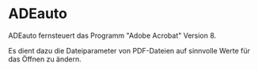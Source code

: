 # ADEauto

ADEauto fernsteuert das Programm "Adobe Acrobat" Version 8.

Es dient dazu die Dateiparameter von PDF-Dateien auf sinnvolle Werte für das Öffnen zu ändern.
